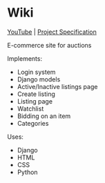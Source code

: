 # Wiki

[YouTube](https://www.youtube.com/watch?v=iiHue7xzriU) |
[Project Specification](https://cs50.harvard.edu/web/2020/projects/2/commerce/)

E-commerce site for auctions

Implements:
- Login system
- Django models
- Active/Inactive listings page
- Create listing
- Listing page
- Watchlist
- Bidding on an item
- Categories

Uses:
- Django
- HTML
- CSS
- Python
